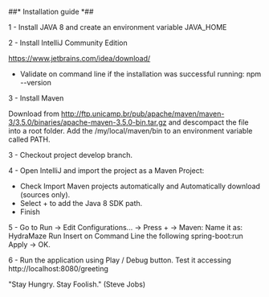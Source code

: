 ##* Installation guide *##

1 - Install JAVA 8 and create an environment variable JAVA_HOME

2 - Install IntelliJ Community Edition

https://www.jetbrains.com/idea/download/

* Validate on command line if the installation was successful running: npm --version


3 - Install Maven

Download from http://ftp.unicamp.br/pub/apache/maven/maven-3/3.5.0/binaries/apache-maven-3.5.0-bin.tar.gz and descompact the file into a root folder. Add the /my/local/maven/bin to an environment variable called PATH.


3 - Checkout project develop branch.


4 - Open IntelliJ and import the project as a Maven Project:
- Check Import Maven projects automatically and Automatically download (sources only).
- Select + to add the Java 8 SDK path.
- Finish


5 - Go to Run -> Edit Configurations... -> Press + -> Maven:
Name it as: HydraMaze Run
Insert on Command Line the following spring-boot:run
Apply -> OK.


6 - Run the application using Play / Debug button. Test it accessing http://localhost:8080/greeting

"Stay Hungry. Stay Foolish." (Steve Jobs)
